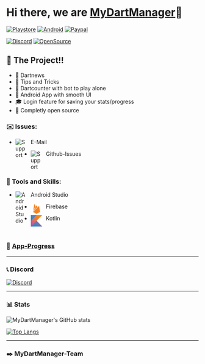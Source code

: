 # Hi there, we are [MyDartManager][website]👋 

[![Playstore](https://img.shields.io/badge/Google_Play-414141?style=for-the-badge&logo=google-play&logoColor=white)][playstore]
[![Android](https://img.shields.io/badge/Android-3DDC84?style=for-the-badge&logo=android&logoColor=white)][android]
[![Paypal](https://img.shields.io/badge/PayPal-00457C?style=for-the-badge&logo=paypal&logoColor=white)](https://www.paypal.com/de/home)
<br />

[![Discord](https://badgen.net/badge/icon/discord?icon=discord&label)][discord]
[![OpenSource](https://badgen.net/badge/Open%20Source%20%3F/Yes%21/blue?icon=github)][master]



## 📌 The Project!!

- 🎯 Dartnews
- 👯 Tips and Tricks
- 👑 Dartcounter with bot to play alone
- 📲 Android App with smooth UI
- 🎓 Login feature for saving your stats/progress
- 🔦 Completly open source

### ✉️ Issues:

- [<img align="left" alt="Support" width="30px" src="https://cdn.discordapp.com/attachments/822527756150505493/951871619792523304/new-mail.png" style="padding-right:10px;" />][Support] E-Mail

- [<img align="left" alt="Support" width="30px" src="https://cdn.discordapp.com/attachments/822527756150505493/951872176124985404/comments.png" style="padding-right:10px;" />][Issues] Github-Issues

<br />

### 🔧 Tools and Skills:

- [<img align="left" alt="Android Studio" width="30px" src="https://cdn.discordapp.com/attachments/942420781948862545/942425871304753173/android.png" style="padding-right:10px;" />][androids] Android Studio

- [<img align="left" alt="Firebase" width="30px" src="https://raw.githubusercontent.com/devicons/devicon/2ae2a900d2f041da66e950e4d48052658d850630/icons/firebase/firebase-plain.svg" style="padding-right:10px;" />](https://firebase.google.com/) Firebase

- [<img align="left" alt="Kotlin" width="30px" src="https://raw.githubusercontent.com/devicons/devicon/2ae2a900d2f041da66e950e4d48052658d850630/icons/kotlin/kotlin-original.svg" style="padding-right:10px;" />](https://kotlinlang.org/) Kotlin

<br />

### 📱 [App-Progress][master]


---
### 📞 Discord


[![Discord](https://discordapp.com/api/guilds/933793905344933979/widget.png?style=banner2)][discord]

---
### 📊 Stats

![MyDartManager's GitHub stats](https://github-readme-stats.vercel.app/api?username=MyDartManger&theme=midnight-purple&show_icons=true)

[![Top Langs](https://github-readme-stats.vercel.app/api/top-langs/?username=MyDartManger&layout=compact)](https://github.com/anuraghazra/github-readme-stats)

---
### ✒️ MyDartManager-Team
[discord]: http://discord.mydartmanager.de/
[Support]: mailto:support@mydartmanager.de
[playstore]: dddd
[androids]: https://developer.android.com/studio/
[android]: https://www.android.com/intl/de_de/
[website]: dddd
[Issues]: https://github.com/MyDartManger/MyDartManager/issues
[master]: https://github.com/MyDartManger/MyDartManager/tree/master
